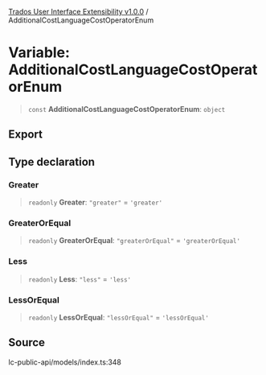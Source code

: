 [Trados User Interface Extensibility v1.0.0](../wiki/globals) / AdditionalCostLanguageCostOperatorEnum

# Variable: AdditionalCostLanguageCostOperatorEnum

> `const` **AdditionalCostLanguageCostOperatorEnum**: `object`

## Export

## Type declaration

### Greater

> `readonly` **Greater**: `"greater"` = `'greater'`

### GreaterOrEqual

> `readonly` **GreaterOrEqual**: `"greaterOrEqual"` = `'greaterOrEqual'`

### Less

> `readonly` **Less**: `"less"` = `'less'`

### LessOrEqual

> `readonly` **LessOrEqual**: `"lessOrEqual"` = `'lessOrEqual'`

## Source

lc-public-api/models/index.ts:348
